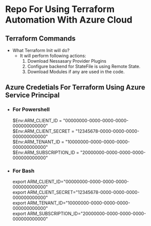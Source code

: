 # Repo For Using Terraform Automation With Azure Cloud

## Terraform Commands
 - What Terraform Init will do?
   - It will perform following actions:
     1. Download Nessasary Provider Plugins
     2. Configure backend for StateFile is using Remote State.
     3. Download Modules if any are used in the code.

## Azure Credetials For Terraform Using Azure Service Principal
- ### For Powershell
  $Env:ARM_CLIENT_ID = "00000000-0000-0000-0000-000000000000"    
  $Env:ARM_CLIENT_SECRET = "12345678-0000-0000-0000-000000000000"    
  $Env:ARM_TENANT_ID = "10000000-0000-0000-0000-000000000000"    
  $Env:ARM_SUBSCRIPTION_ID = "20000000-0000-0000-0000-000000000000"  

- ### For Bash
  export ARM_CLIENT_ID="00000000-0000-0000-0000-000000000000"   
  export ARM_CLIENT_SECRET="12345678-0000-0000-0000-000000000000"   
  export ARM_TENANT_ID="10000000-0000-0000-0000-000000000000"   
  export ARM_SUBSCRIPTION_ID="20000000-0000-0000-0000-000000000000" 
